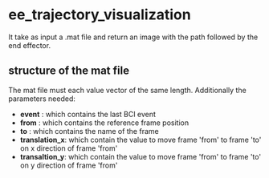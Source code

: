 # ee_trajectory_visualization

It take as input a .mat file and return an image with the path followed by the end effector. 

## structure of the mat file
The mat file must each value vector of the same length. Additionally the parameters needed:
- **event**        : which contains the last BCI event 
- **from**         : which contains the reference frame position
- **to**           : which contains the name of the frame
- **translation_x**: which contain the value to move frame 'from' to frame 'to' on x direction of frame 'from'
- **transaltion_y**: which contain the value to move frame 'from' to frame 'to' on y direction of frame 'from'